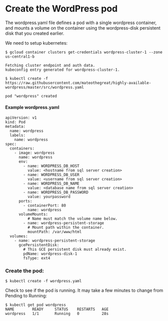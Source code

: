 # Create the WordPress pod


The wordpress.yaml file defines a pod with a single wordpress container, and mounts a volume on the container using the wordpress-disk persistent disk that you created earlier.

We need to setup kubernetes:
```
$ gcloud container clusters get-credentials wordpress-cluster-1 --zone us-central1-b

Fetching cluster endpoint and auth data.
kubeconfig entry generated for wordpress-cluster-1.

$ kubectl create -f https://raw.githubusercontent.com/mateothegreat/highly-available-wordpress/master/src/wordpress.yaml

pod "wordpress" created
```

#### Example wordpress.yaml
```
apiVersion: v1
kind: Pod
metadata:
  name: wordpress
  labels:
    name: wordpress
spec:
  containers:
    - image: wordpress
      name: wordpress
      env:
        - name: WORDPRESS_DB_HOST
          value: <hostname from sql server creation>
        - name: WORDPRESS_DB_USER
          value: <username from sql server creation>
        - name: WORDPRESS_DB_NAME
          value: <database name from sql server creation>
        - name: WORDPRESS_DB_PASSWORD
          value: yourpassword
      ports:
        - containerPort: 80
          name: wordpress
      volumeMounts:
          # Name must match the volume name below.
        - name: wordpress-persistent-storage
          # Mount path within the container.
          mountPath: /var/www/html
  volumes:
    - name: wordpress-persistent-storage
      gcePersistentDisk:
        # This GCE persistent disk must already exist.
        pdName: wordpress-disk-1
        fsType: ext4
```

### Create the pod:

`$ kubectl create -f wordpress.yaml`

Check to see if the pod is running. It may take a few minutes to change from Pending to Running:

```
$ kubectl get pod wordpress
NAME        READY     STATUS    RESTARTS   AGE
wordpress   1/1       Running   0          28s
```